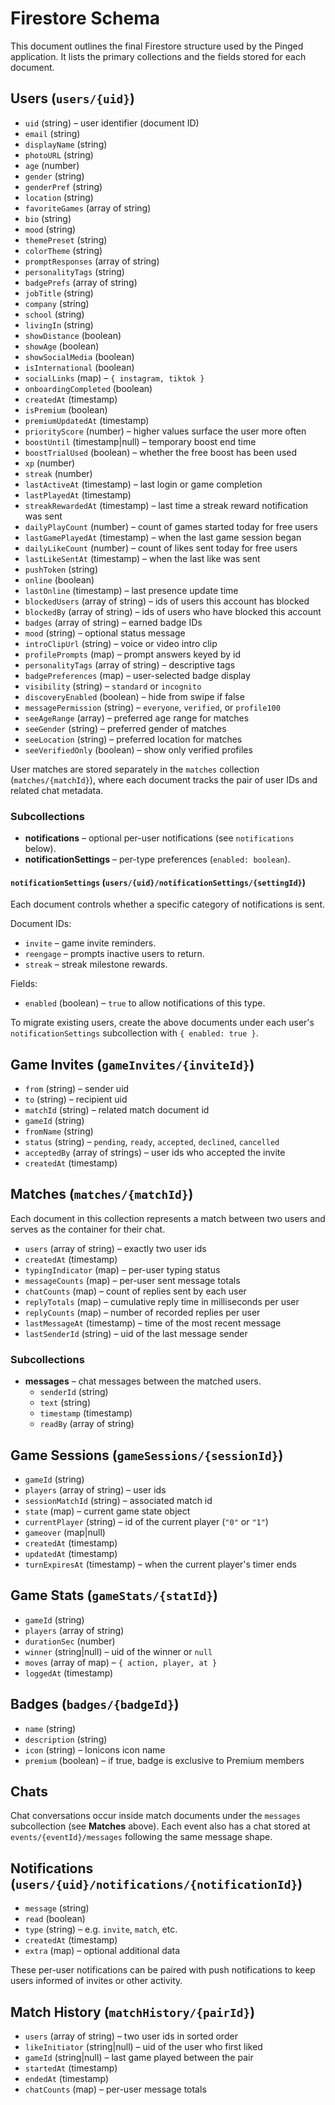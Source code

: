 # Firestore Schema

This document outlines the final Firestore structure used by the Pinged application. It lists the primary collections and the fields stored for each document.

## Users (`users/{uid}`)
- `uid` (string) – user identifier (document ID)
- `email` (string)
- `displayName` (string)
- `photoURL` (string)
- `age` (number)
- `gender` (string)
- `genderPref` (string)
- `location` (string)
- `favoriteGames` (array of string)
- `bio` (string)
- `mood` (string)
- `themePreset` (string)
- `colorTheme` (string)
- `promptResponses` (array of string)
- `personalityTags` (string)
- `badgePrefs` (array of string)
- `jobTitle` (string)
- `company` (string)
- `school` (string)
- `livingIn` (string)
- `showDistance` (boolean)
- `showAge` (boolean)
- `showSocialMedia` (boolean)
- `isInternational` (boolean)
- `socialLinks` (map) – `{ instagram, tiktok }`
- `onboardingCompleted` (boolean)
- `createdAt` (timestamp)
- `isPremium` (boolean)
- `premiumUpdatedAt` (timestamp)
- `priorityScore` (number) – higher values surface the user more often
- `boostUntil` (timestamp|null) – temporary boost end time
- `boostTrialUsed` (boolean) – whether the free boost has been used
- `xp` (number)
- `streak` (number)
- `lastActiveAt` (timestamp) – last login or game completion
- `lastPlayedAt` (timestamp)
- `streakRewardedAt` (timestamp) – last time a streak reward notification was sent
- `dailyPlayCount` (number) – count of games started today for free users
- `lastGamePlayedAt` (timestamp) – when the last game session began
- `dailyLikeCount` (number) – count of likes sent today for free users
- `lastLikeSentAt` (timestamp) – when the last like was sent
- `pushToken` (string)
- `online` (boolean)
- `lastOnline` (timestamp) – last presence update time
- `blockedUsers` (array of string) – ids of users this account has blocked
- `blockedBy` (array of string) – ids of users who have blocked this account
- `badges` (array of string) – earned badge IDs
- `mood` (string) – optional status message
- `introClipUrl` (string) – voice or video intro clip
- `profilePrompts` (map) – prompt answers keyed by id
- `personalityTags` (array of string) – descriptive tags
- `badgePreferences` (map) – user-selected badge display
- `visibility` (string) – `standard` or `incognito`
- `discoveryEnabled` (boolean) – hide from swipe if false
- `messagePermission` (string) – `everyone`, `verified`, or `profile100`
- `seeAgeRange` (array) – preferred age range for matches
- `seeGender` (string) – preferred gender of matches
- `seeLocation` (string) – preferred location for matches
- `seeVerifiedOnly` (boolean) – show only verified profiles

User matches are stored separately in the `matches` collection (`matches/{matchId}`), where each document tracks the pair of user IDs and related chat metadata.

### Subcollections
- **notifications** – optional per-user notifications (see `notifications` below).
- **notificationSettings** – per-type preferences (`enabled: boolean`).

#### `notificationSettings` (`users/{uid}/notificationSettings/{settingId}`)
Each document controls whether a specific category of notifications is sent.

Document IDs:
- `invite` – game invite reminders.
- `reengage` – prompts inactive users to return.
- `streak` – streak milestone rewards.

Fields:
- `enabled` (boolean) – `true` to allow notifications of this type.

To migrate existing users, create the above documents under each user's
`notificationSettings` subcollection with `{ enabled: true }`.

## Game Invites (`gameInvites/{inviteId}`)
- `from` (string) – sender uid
- `to` (string) – recipient uid
- `matchId` (string) – related match document id
- `gameId` (string)
- `fromName` (string)
- `status` (string) – `pending`, `ready`, `accepted`, `declined`, `cancelled`
- `acceptedBy` (array of strings) – user ids who accepted the invite
- `createdAt` (timestamp)


## Matches (`matches/{matchId}`)
Each document in this collection represents a match between two users and serves as the container for their chat.

- `users` (array of string) – exactly two user ids
- `createdAt` (timestamp)
- `typingIndicator` (map) – per-user typing status
- `messageCounts` (map) – per-user sent message totals
- `chatCounts` (map) – count of replies sent by each user
- `replyTotals` (map) – cumulative reply time in milliseconds per user
- `replyCounts` (map) – number of recorded replies per user
- `lastMessageAt` (timestamp) – time of the most recent message
- `lastSenderId` (string) – uid of the last message sender

### Subcollections
- **messages** – chat messages between the matched users.
  - `senderId` (string)
  - `text` (string)
  - `timestamp` (timestamp)
  - `readBy` (array of string)

## Game Sessions (`gameSessions/{sessionId}`)
- `gameId` (string)
- `players` (array of string) – user ids
- `sessionMatchId` (string) – associated match id
- `state` (map) – current game state object
- `currentPlayer` (string) – id of the current player (`"0"` or `"1"`)
- `gameover` (map|null)
- `createdAt` (timestamp)
- `updatedAt` (timestamp)
 - `turnExpiresAt` (timestamp) – when the current player's timer ends

## Game Stats (`gameStats/{statId}`)
- `gameId` (string)
- `players` (array of string)
- `durationSec` (number)
- `winner` (string|null) – uid of the winner or `null`
- `moves` (array of map) – `{ action, player, at }`
- `loggedAt` (timestamp)

## Badges (`badges/{badgeId}`)
- `name` (string)
- `description` (string)
- `icon` (string) – Ionicons icon name
- `premium` (boolean) – if true, badge is exclusive to Premium members

## Chats
Chat conversations occur inside match documents under the `messages` subcollection (see **Matches** above). Each event also has a chat stored at `events/{eventId}/messages` following the same message shape.

## Notifications (`users/{uid}/notifications/{notificationId}`)
- `message` (string)
- `read` (boolean)
- `type` (string) – e.g. `invite`, `match`, etc.
- `createdAt` (timestamp)
- `extra` (map) – optional additional data

These per-user notifications can be paired with push notifications to keep users informed of invites or other activity.

## Match History (`matchHistory/{pairId}`)
- `users` (array of string) – two user ids in sorted order
- `likeInitiator` (string|null) – uid of the user who first liked
- `gameId` (string|null) – last game played between the pair
- `startedAt` (timestamp)
- `endedAt` (timestamp)
- `chatCounts` (map) – per-user message totals

